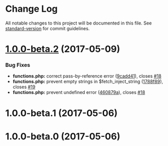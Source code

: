 # Change Log

All notable changes to this project will be documented in this file. See [standard-version](https://github.com/conventional-changelog/standard-version) for commit guidelines.

<a name="1.0.0-beta.2"></a>
# [1.0.0-beta.2](https://github.com/wp-id/hyperdrive/compare/v1.0.0-beta.1...v1.0.0-beta.2) (2017-05-09)


### Bug Fixes

* **functions.php:** correct pass-by-reference error ([9cadd41](https://github.com/wp-id/hyperdrive/commit/9cadd41)), closes [#18](https://github.com/wp-id/hyperdrive/issues/18)
* **functions.php:** prevent empty strings in $fetch_inject_string ([1788f89](https://github.com/wp-id/hyperdrive/commit/1788f89)), closes [#19](https://github.com/wp-id/hyperdrive/issues/19)
* **functions.php:** prevent undefined error ([460879a](https://github.com/wp-id/hyperdrive/commit/460879a)), closes [#18](https://github.com/wp-id/hyperdrive/issues/18)



<a name="1.0.0-beta.1"></a>
# 1.0.0-beta.1 (2017-05-06)



<a name="1.0.0-beta.0"></a>
# 1.0.0-beta.0 (2017-05-06)
